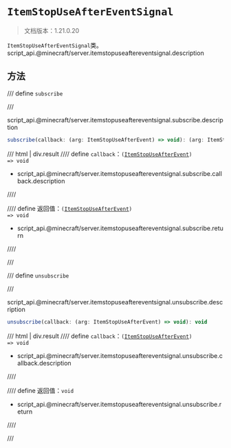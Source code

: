 # `ItemStopUseAfterEventSignal`

> 文档版本：1.21.0.20

`ItemStopUseAfterEventSignal`类。script_api.@minecraft/server.itemstopuseaftereventsignal.description

## 方法

/// define
`subscribe`


///

script_api.@minecraft/server.itemstopuseaftereventsignal.subscribe.description

```js
subscribe(callback: (arg: ItemStopUseAfterEvent) => void): (arg: ItemStopUseAfterEvent) => void
```

/// html | div.result
//// define
`callback`：<code>(<a href="../itemstopuseafterevent/">ItemStopUseAfterEvent</a>) =&gt; void</code>

- script_api.@minecraft/server.itemstopuseaftereventsignal.subscribe.callback.description


////

//// define
返回值：<code>(<a href="../itemstopuseafterevent/">ItemStopUseAfterEvent</a>) =&gt; void</code>

- script_api.@minecraft/server.itemstopuseaftereventsignal.subscribe.return


////

///


/// define
`unsubscribe`


///

script_api.@minecraft/server.itemstopuseaftereventsignal.unsubscribe.description

```js
unsubscribe(callback: (arg: ItemStopUseAfterEvent) => void): void
```

/// html | div.result
//// define
`callback`：<code>(<a href="../itemstopuseafterevent/">ItemStopUseAfterEvent</a>) =&gt; void</code>

- script_api.@minecraft/server.itemstopuseaftereventsignal.unsubscribe.callback.description


////

//// define
返回值：`void`

- script_api.@minecraft/server.itemstopuseaftereventsignal.unsubscribe.return


////

///

